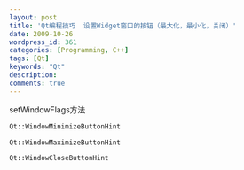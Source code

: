 ```yaml
---
layout: post
title: 'Qt编程技巧  设置Widget窗口的按钮（最大化，最小化，关闭）'
date: 2009-10-26
wordpress_id: 361
categories: [Programming, C++]
tags: [Qt]
keywords: "Qt"
description: 
comments: true
---
```


setWindowFlags方法

``` cpp
Qt::WindowMinimizeButtonHint

Qt::WindowMaximizeButtonHint

Qt::WindowCloseButtonHint
```
